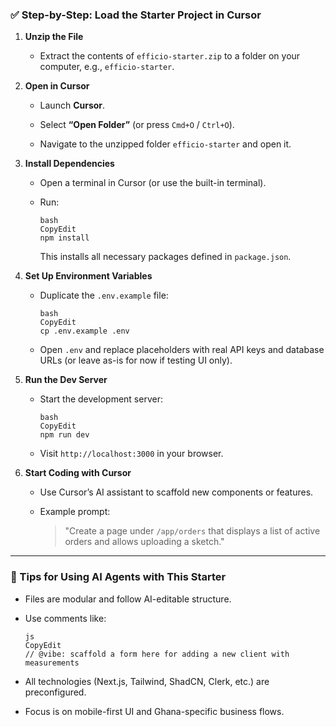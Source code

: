### ✅ Step-by-Step: Load the Starter Project in Cursor

1. **Unzip the File**

   - Extract the contents of `efficio-starter.zip` to a folder on your computer, e.g., `efficio-starter`.

2. **Open in Cursor**

   - Launch **Cursor**.

   - Select **“Open Folder”** (or press `Cmd+O` / `Ctrl+O`).

   - Navigate to the unzipped folder `efficio-starter` and open it.

3. **Install Dependencies**

   - Open a terminal in Cursor (or use the built-in terminal).

   - Run:

     ```
     bash
     CopyEdit
     npm install
     ```

     This installs all necessary packages defined in `package.json`.

4. **Set Up Environment Variables**

   - Duplicate the `.env.example` file:

     ```
     bash
     CopyEdit
     cp .env.example .env
     ```

   - Open `.env` and replace placeholders with real API keys and database URLs (or leave as-is for now if testing UI only).

5. **Run the Dev Server**

   - Start the development server:

     ```
     bash
     CopyEdit
     npm run dev
     ```

   - Visit `http://localhost:3000` in your browser.

6. **Start Coding with Cursor**

   - Use Cursor’s AI assistant to scaffold new components or features.

   - Example prompt:

     > "Create a page under `/app/orders` that displays a list of active orders and allows uploading a sketch."

---

### 🧠 Tips for Using AI Agents with This Starter

- Files are modular and follow AI-editable structure.

- Use comments like:

  ```
  js
  CopyEdit
  // @vibe: scaffold a form here for adding a new client with measurements
  ```

- All technologies (Next.js, Tailwind, ShadCN, Clerk, etc.) are preconfigured.

- Focus is on mobile-first UI and Ghana-specific business flows.
